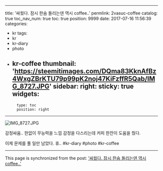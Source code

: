 
---
title: '싸웠다. 잠시 한숨 돌리는덴 역시 coffee..'
permlink: 2vasuc-coffee
catalog: true
toc_nav_num: true
toc: true
position: 9999
date: 2017-07-16 11:56:39
categories:
- kr
tags:
- kr
- kr-diary
- photo
- kr-coffee
thumbnail: 'https://steemitimages.com/DQma83KknAfBz4WxgZBrKTU79p99pK2noj47KiFzffR5Qab/IMG_8727.JPG'
sidebar:
    right:
        sticky: true
widgets:
    -
        type: toc
        position: right
---


![IMG_8727.JPG](https://steemitimages.com/DQma83KknAfBz4WxgZBrKTU79p99pK2noj47KiFzffR5Qab/IMG_8727.JPG)

감정싸움.. 한없이 무능력을 느낌 
감정을 다스리는데 
커피 한잔이 도움을 줬다.  

이제 문제를 풀 일만 남았다. 휴..
#kr-diary #photo #kr-coffee

- - -

This page is synchronized from the post: ['싸웠다. 잠시 한숨 돌리는덴 역시 coffee..'](https://steemit.com/@kingbit/2vasuc-coffee)
